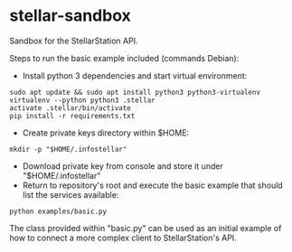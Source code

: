 # stellar-sandbox
Sandbox for the StellarStation API.

Steps to run the basic example included (commands Debian):

* Install python 3 dependencies and start virtual environment:

```
sudo apt update && sudo apt install python3 python3-virtualenv
virtualenv --python python3 .stellar
activate .stellar/bin/activate
pip install -r requirements.txt
```

* Create private keys directory within $HOME:

```
mkdir -p "$HOME/.infostellar"
```

* Download private key from console and store it under "$HOME/.infostellar"
* Return to repository's root and execute the basic example that should list
the services available:

```
python examples/basic.py
```

The class provided within "basic.py" can be used as an initial example of how
to connect a more complex client to StellarStation's API.
